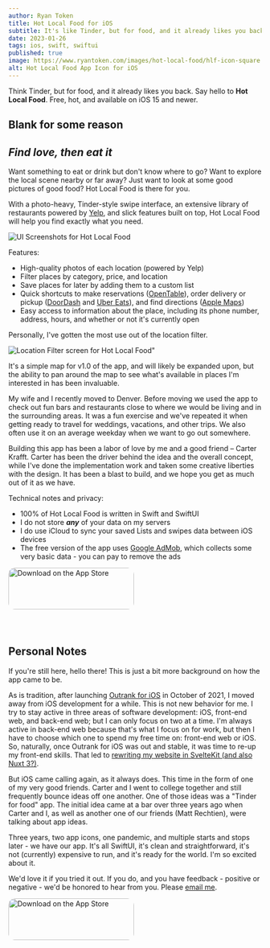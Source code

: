```yaml
---
author: Ryan Token
title: Hot Local Food for iOS
subtitle: It's like Tinder, but for food, and it already likes you back.
date: 2023-01-26
tags: ios, swift, swiftui
published: true
image: https://www.ryantoken.com/images/hot-local-food/hlf-icon-square.png
alt: Hot Local Food App Icon for iOS
---
```


Think Tinder, but for food, and it already likes you back. Say hello to **Hot Local Food**. Free, hot, and available on iOS 15 and newer.

## Blank for some reason

## *Find love, then eat it*

Want something to eat or drink but don't know where to go? Want to explore the local scene nearby or far away? Just want to look at some good pictures of good food? Hot Local Food is there for you.

With a photo-heavy, Tinder-style swipe interface, an extensive library of restaurants powered by [Yelp](https://fusion.yelp.com/), and slick features built on top, Hot Local Food will help you find exactly what you need.

![UI Screenshots for Hot Local Food](/images/hot-local-food/hlf-primary-light.png)

Features:
* High-quality photos of each location (powered by Yelp)
* Filter places by category, price, and location
* Save places for later by adding them to a custom list
* Quick shortcuts to make reservations (<a href="https://www.opentable.com/" target="_blank" rel="noreferrer">OpenTable</a>), order delivery or pickup (<a href="https://www.doordash.com/" target="_blank" rel="noreferrer">DoorDash</a> and <a href="https://www.ubereats.com" target="_blank" rel="noreferrer">Uber Eats</a>), and find directions (<a href="https://www.apple.com/maps/" target="_blank" rel="noreferrer">Apple Maps</a>)
* Easy access to information about the place, including its phone number, address, hours, and whether or not it's currently open

Personally, I've gotten the most use out of the location filter.

![Location Filter screen for Hot Local Food"](/images/hot-local-food/hlf-location-light.png)

It's a simple map for v1.0 of the app, and will likely be expanded upon, but the ability to pan around the map to see what's available in places I'm interested in has been invaluable.

My wife and I recently moved to Denver. Before moving we used the app to check out fun bars and restaurants close to where we would be living and in the surrounding areas. It was a fun exercise and we've repeated it when getting ready to travel for weddings, vacations, and other trips. We also often use it on an average weekday when we want to go out somewhere.

Building this app has been a labor of love by me and a good friend – Carter Krafft. Carter has been the driver behind the idea and the overall concept, while I've done the implementation work and taken some creative liberties with the design. It has been a blast to build, and we hope you get as much out of it as we have.

Technical notes and privacy:
* 100% of Hot Local Food is written in Swift and SwiftUI
* I do not store ***any*** of your data on my servers
* I do use iCloud to sync your saved Lists and swipes data between iOS devices
* The free version of the app uses [Google AdMob](https://developers.google.com/admob/ios/data-disclosure), which collects some very basic data - you can pay to remove the ads


<a href="https://apps.apple.com/us/app/hot-local-food/id1621818779?itsct=apps_box_badge&amp;itscg=30200" style="display: inline-block; overflow: hidden; border-radius: 13px; width: 250px; height: 125px;"><img src="https://tools.applemediaservices.com/api/badges/download-on-the-app-store/black/en-us?size=250x83&amp;releaseDate=1674691200" alt="Download on the App Store" style="border-radius: 13px; width: 250px; height: 83px;"></a>

## Personal Notes

If you're still here, hello there! This is just a bit more background on how the app came to be.

As is tradition, after launching [Outrank for iOS](https://apps.apple.com/us/app/outrank/id1588983785) in October of 2021, I moved away from iOS development for a while. This is not new behavior for me. I try to stay active in three areas of software development: iOS, front-end web, and back-end web; but I can only focus on two at a time. I'm always active in back-end web because that's what I focus on for work, but then I have to choose which one to spend my free time on: front-end web or iOS. So, naturally, once Outrank for iOS was out and stable, it was time to re-up my front-end skills. That led to [rewriting my website in SvelteKit (and also Nuxt 3?)](/blog/nuxt-3-vs-sveltekit).

But iOS came calling again, as it always does. This time in the form of one of my very good friends. Carter and I went to college together and still frequently bounce ideas off one another. One of those ideas was a "Tinder for food" app. The initial idea came at a bar over three years ago when Carter and I, as well as another one of our friends (Matt Rechtien), were talking about app ideas.

Three years, two app icons, one pandemic, and multiple starts and stops later - we have our app. It's all SwiftUI, it's clean and straightforward, it's not (currently) expensive to run, and it's ready for the world. I'm so excited about it.

We'd love it if you tried it out. If you do, and you have feedback - positive or negative - we'd be honored to hear from you. Please [email me](<mailto:hotlocalfood@gmail.com?subject=Blog Post Feedback - Hot Local Food>).

<a href="https://apps.apple.com/us/app/hot-local-food/id1621818779?itsct=apps_box_badge&amp;itscg=30200" style="display: inline-block; overflow: hidden; border-radius: 13px; width: 250px; height: 125px;"><img src="https://tools.applemediaservices.com/api/badges/download-on-the-app-store/black/en-us?size=250x83&amp;releaseDate=1674691200" alt="Download on the App Store" style="border-radius: 13px; width: 250px; height: 83px;"></a>
